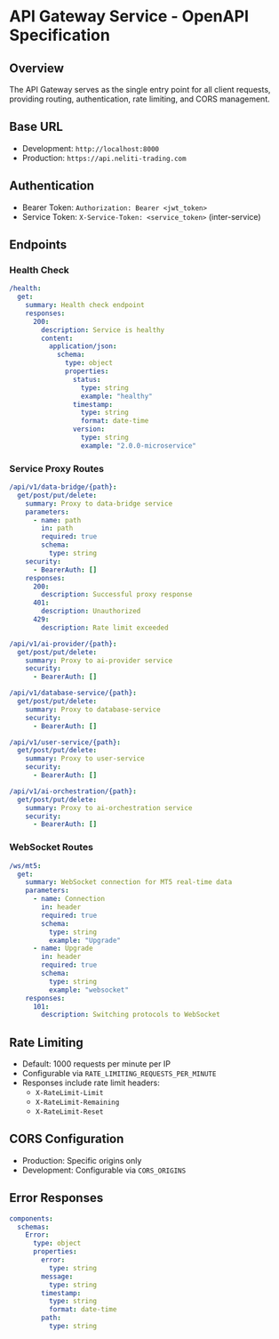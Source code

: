 # API Gateway Service - OpenAPI Specification

## Overview
The API Gateway serves as the single entry point for all client requests, providing routing, authentication, rate limiting, and CORS management.

## Base URL
- Development: `http://localhost:8000`
- Production: `https://api.neliti-trading.com`

## Authentication
- Bearer Token: `Authorization: Bearer <jwt_token>`
- Service Token: `X-Service-Token: <service_token>` (inter-service)

## Endpoints

### Health Check
```yaml
/health:
  get:
    summary: Health check endpoint
    responses:
      200:
        description: Service is healthy
        content:
          application/json:
            schema:
              type: object
              properties:
                status:
                  type: string
                  example: "healthy"
                timestamp:
                  type: string
                  format: date-time
                version:
                  type: string
                  example: "2.0.0-microservice"
```

### Service Proxy Routes
```yaml
/api/v1/data-bridge/{path}:
  get/post/put/delete:
    summary: Proxy to data-bridge service
    parameters:
      - name: path
        in: path
        required: true
        schema:
          type: string
    security:
      - BearerAuth: []
    responses:
      200:
        description: Successful proxy response
      401:
        description: Unauthorized
      429:
        description: Rate limit exceeded

/api/v1/ai-provider/{path}:
  get/post/put/delete:
    summary: Proxy to ai-provider service
    security:
      - BearerAuth: []

/api/v1/database-service/{path}:
  get/post/put/delete:
    summary: Proxy to database-service
    security:
      - BearerAuth: []

/api/v1/user-service/{path}:
  get/post/put/delete:
    summary: Proxy to user-service
    security:
      - BearerAuth: []

/api/v1/ai-orchestration/{path}:
  get/post/put/delete:
    summary: Proxy to ai-orchestration service
    security:
      - BearerAuth: []
```

### WebSocket Routes
```yaml
/ws/mt5:
  get:
    summary: WebSocket connection for MT5 real-time data
    parameters:
      - name: Connection
        in: header
        required: true
        schema:
          type: string
          example: "Upgrade"
      - name: Upgrade
        in: header
        required: true
        schema:
          type: string
          example: "websocket"
    responses:
      101:
        description: Switching protocols to WebSocket
```

## Rate Limiting
- Default: 1000 requests per minute per IP
- Configurable via `RATE_LIMITING_REQUESTS_PER_MINUTE`
- Responses include rate limit headers:
  - `X-RateLimit-Limit`
  - `X-RateLimit-Remaining`
  - `X-RateLimit-Reset`

## CORS Configuration
- Production: Specific origins only
- Development: Configurable via `CORS_ORIGINS`

## Error Responses
```yaml
components:
  schemas:
    Error:
      type: object
      properties:
        error:
          type: string
        message:
          type: string
        timestamp:
          type: string
          format: date-time
        path:
          type: string
```